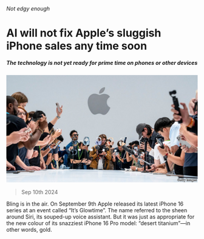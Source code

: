 ###### Not edgy enough

# AI will not fix Apple’s sluggish iPhone sales any time soon 

##### The technology is not yet ready for prime time on phones or other devices 

![image](images/20240914_WBP502.jpg) 

> Sep 10th 2024 

Bling is in the air. On September 9th Apple released its latest iPhone 16 series at an event called “It’s Glowtime”. The name referred to the sheen around Siri, its souped-up voice assistant. But it was just as appropriate for the new colour of its snazziest iPhone 16 Pro model: “desert titanium”—in other words, gold.

